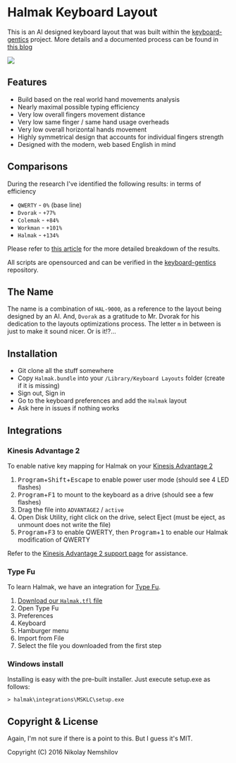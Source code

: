 # Halmak Keyboard Layout

This is an AI designed keyboard layout that was built within the
[keyboard-gentics](https://github.com/MadRabbit/keyboard-genetics) project.
More details and a documented process can be found in
[this blog](http://nikolay.rocks/categories/optimal+keyboard)

![](screenshot.png)

## Features

* Build based on the real world hand movements analysis
* Nearly maximal possible typing efficiency
* Very low overall fingers movement distance
* Very low same finger / same hand usage overheads
* Very low overall horizontal hands movement
* Highly symmetrical design that accounts for individual fingers strength
* Designed with the modern, web based English in mind

## Comparisons

During the research I've identified the following results: in terms of efficiency

* `QWERTY` - `0%` (base line)
* `Dvorak` - `+77%`
* `Colemak` - `+84%`
* `Workman` - `+101%`
* `Halmak` - `+134%`

Please refer to [this article](http://nikolay.rocks/2016-12-20-the-halmak-reborn)
for the more detailed breakdown of the results.

All scripts are opensourced and can be verified in the
[keyboard-gentics](https://github.com/MadRabbit/keyboard-genetics) repository.

## The Name

The name is a combination of `HAL-9000`, as a reference to the layout being
designed by an AI. And, `Dvorak` as a gratitude to Mr. Dvorak for his dedication
to the layouts optimizations process. The letter `m` in between is just to make
it sound nicer. Or is it!?...

## Installation

* Git clone all the stuff somewhere
* Copy `Halmak.bundle` into your `/Library/Keyboard Layouts` folder (create if it is missing)
* Sign out, Sign in
* Go to the keyboard preferences and add the `Halmak` layout
* Ask here in issues if nothing works

## Integrations

### Kinesis Advantage 2

To enable native key mapping for Halmak on your [Kinesis Advantage 2](https://kinesis-ergo.com/shop/advantage2/)

1. <kbd>Program</kbd>+<kbd>Shift</kbd>+<kbd>Escape</kbd> to enable power user mode (should see 4 LED flashes)
1. <kbd>Program</kbd>+<kbd>F1</kbd> to mount to the keyboard as a drive (should see a few flashes)
1. Drag the file into `ADVANTAGE2` / `active`
1. Open Disk Utility, right click on the drive, select Eject (must be eject, as unmount does not write the file)
1. <kbd>Program</kbd>+<kbd>F3</kbd> to enable QWERTY, then <kbd>Program</kbd>+<kbd>1</kbd> to enable our Halmak modification of QWERTY

Refer to the [Kinesis Advantage 2 support page](https://kinesis-ergo.com/support/advantage2/) for assistance.

### Type Fu

To learn Halmak, we have an integration for [Type Fu](http://type-fu.com).

1. [Download our `Halmak.tfl` file](https://raw.githubusercontent.com/balupton/halmak/master/integrations/typefu/Halmak.tfl)
1. Open Type Fu
1. Preferences
1. Keyboard
1. Hamburger menu
1. Import from File
1. Select the file you downloaded from the first step

### Windows install

Installing is easy with the pre-built installer.
Just execute setup.exe as follows:

`> halmak\integrations\MSKLC\setup.exe`

## Copyright & License

Again, I'm not sure if there is a point to this. But I guess it's MIT.

Copyright (C) 2016 Nikolay Nemshilov
